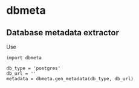 # dbmeta
## Database metadata extractor

Use

```
import dbmeta

db_type = 'postgres'
db_url = ''
metadata = dbmeta.gen_metadata(db_type, db_url)
```
